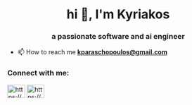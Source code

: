<h1 align="center">hi 👋, I'm Kyriakos</h1>
<h3 align="center">a passionate software and ai engineer</h3>

- 📫 How to reach me **kparaschopoulos@gmail.com**

<h3 align="left">Connect with me:</h3>
<p align="left">
<a href="https://dev.to/https://dev.to/parkir" target="blank"><img align="center" src="https://dev-to-uploads.s3.amazonaws.com/uploads/logos/resized_logo_UQww2soKuUsjaOGNB38o.png" alt="https://dev.to/parkir" height="30" width="40" /></a>
<a href="https://linkedin.com/in/https://www.linkedin.com/in/kyriakos-paraschopoulos/" target="blank"><img align="center" src="https://raw.githubusercontent.com/rahuldkjain/github-profile-readme-generator/master/src/images/icons/Social/linked-in-alt.svg" alt="https://www.linkedin.com/in/kyriakos-paraschopoulos/" height="30" width="40" /></a>
</p>


<!--
**parkir/parkir** is a ✨ _special_ ✨ repository because its `README.md` (this file) appears on your GitHub profile.

Here are some ideas to get you started:

- 🔭 I’m currently working on ...
- 🌱 I’m currently learning ...
- 👯 I’m looking to collaborate on ...
- 🤔 I’m looking for help with ...
- 💬 Ask me about ...
- 📫 How to reach me: ...
- 😄 Pronouns: ...
- ⚡ Fun fact: ...
-->
